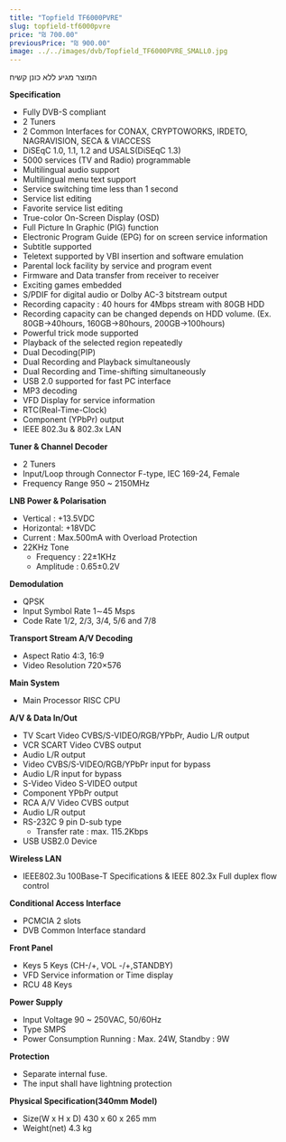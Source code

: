 ```yaml
---
title: "Topfield TF6000PVRE"
slug: topfield-tf6000pvre
price: "₪ 700.00"
previousPrice: "₪ 900.00"
image: ../../images/dvb/Topfield_TF6000PVRE_SMALL0.jpg
---
```


המוצר מגיע ללא כונן קשיח

**Specification**

- Fully DVB-S compliant
- 2 Tuners
- 2 Common Interfaces for CONAX, CRYPTOWORKS, IRDETO, NAGRAVISION, SECA & VIACCESS
- DiSEqC 1.0, 1.1, 1.2 and USALS(DiSEqC 1.3)
- 5000 services (TV and Radio) programmable
- Multilingual audio support
- Multilingual menu text support
- Service switching time less than 1 second
- Service list editing
- Favorite service list editing
- True-color On-Screen Display (OSD)
- Full Picture In Graphic (PIG) function
- Electronic Program Guide (EPG) for on screen service information
- Subtitle supported
- Teletext supported by VBI insertion and software emulation
- Parental lock facility by service and program event
- Firmware and Data transfer from receiver to receiver
- Exciting games embedded
- S/PDIF for digital audio or Dolby AC-3 bitstream output
- Recording capacity : 40 hours for 4Mbps stream with 80GB HDD
- Recording capacity can be changed depends on HDD volume.
  (Ex. 80GB->40hours, 160GB->80hours, 200GB->100hours)
- Powerful trick mode supported
- Playback of the selected region repeatedly
- Dual Decoding(PIP)
- Dual Recording and Playback simultaneously
- Dual Recording and Time-shifting simultaneously
- USB 2.0 supported for fast PC interface
- MP3 decoding
- VFD Display for service information
- RTC(Real-Time-Clock)
- Component (YPbPr) output
- IEEE 802.3u & 802.3x LAN

**Tuner & Channel Decoder**

- 2 Tuners
- Input/Loop through Connector F-type, IEC 169-24, Female
- Frequency Range 950 ~ 2150MHz

**LNB Power & Polarisation**

- Vertical : +13.5VDC
- Horizontal: +18VDC
- Current : Max.500mA with Overload Protection
- 22KHz Tone
  - Frequency : 22±1KHz
  - Amplitude : 0.65±0.2V

**Demodulation**

- QPSK
- Input Symbol Rate 1∼45 Msps
- Code Rate 1/2, 2/3, 3/4, 5/6 and 7/8

**Transport Stream A/V Decoding**

- Aspect Ratio 4:3, 16:9
- Video Resolution 720×576

**Main System**

- Main Processor RISC CPU

**A/V & Data In/Out**

- TV Scart Video CVBS/S-VIDEO/RGB/YPbPr, Audio L/R output
- VCR SCART Video CVBS output
- Audio L/R output
- Video CVBS/S-VIDEO/RGB/YPbPr input for bypass
- Audio L/R input for bypass
- S-Video Video S-VIDEO output
- Component YPbPr output
- RCA A/V Video CVBS output
- Audio L/R output
- RS-232C 9 pin D-sub type
  - Transfer rate : max. 115.2Kbps
- USB USB2.0 Device

**Wireless LAN**

- IEEE802.3u 100Base-T Specifications & IEEE 802.3x Full duplex flow control

**Conditional Access Interface**

- PCMCIA 2 slots
- DVB Common Interface standard

**Front Panel**

- Keys 5 Keys (CH-/+, VOL -/+,STANDBY)
- VFD Service information or Time display
- RCU 48 Keys

**Power Supply**

- Input Voltage 90 ~ 250VAC, 50/60Hz
- Type SMPS
- Power Consumption Running : Max. 24W, Standby : 9W

**Protection**

- Separate internal fuse.
- The input shall have lightning protection

**Physical Specification(340mm Model)**

- Size(W x H x D) 430 x 60 x 265 mm
- Weight(net) 4.3 kg

